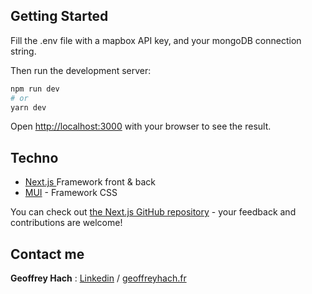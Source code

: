 ## Getting Started

Fill the .env file with a mapbox API key, and your mongoDB connection string.

Then run the development server:

```bash
npm run dev
# or
yarn dev
```

Open [http://localhost:3000](http://localhost:3000) with your browser to see the result.

## Techno

-   [Next.js ](https://nextjs.org/) Framework front & back
-   [MUI](https://mui.com/) - Framework CSS

You can check out [the Next.js GitHub repository](https://github.com/vercel/next.js/) - your feedback and contributions are welcome!

## Contact me

**Geoffrey Hach** : [Linkedin](https://www.linkedin.com/in/hachgeoffrey/) / [geoffreyhach.fr](https://www.geoffreyhach.fr/)
